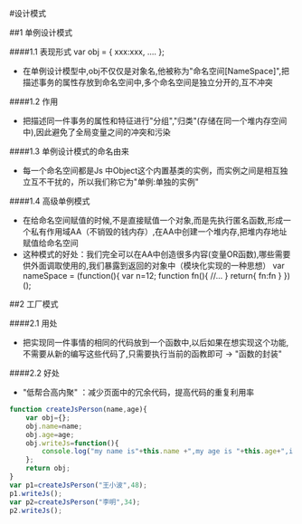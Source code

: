 #设计模式

##1 单例设计模式

####1.1 表现形式
    var obj = {
        xxx:xxx,
        ....
    };
- 在单例设计模型中,obj不仅仅是对象名,他被称为"命名空间[NameSpace]",把描述事务的属性存放到命名空间中,多个命名空间是独立分开的,互不冲突

####1.2 作用
- 把描述同一件事务的属性和特征进行"分组","归类"(存储在同一个堆内存空间中),因此避免了全局变量之间的冲突和污染

####1.3 单例设计模式的命名由来
- 每一个命名空间都是Js 中Object这个内置基类的实例，而实例之间是相互独立互不干扰的，所以我们称它为"单例:单独的实例"

####1.4 高级单例模式
- 在给命名空间赋值的时候,不是直接赋值一个对象,而是先执行匿名函数,形成一个私有作用域AA（不销毁的钱内存）,在AA中创建一个堆内存,把堆内存地址赋值给命名空间
- 这种模式的好处：我们完全可以在AA中创造很多内容(变量OR函数),哪些需要供外面调取使用的,我们暴露到返回的对象中（模块化实现的一种思想）
    var nameSpace = (function(){
        var n=12; 
        function fn(){
            //...
        }
        return{
            fn:fn
        } 
    })();

##2 工厂模式

####2.1 用处
- 把实现同一件事情的相同的代码放到一个函数中,以后如果在想实现这个功能,不需要从新的编写这些代码了,只需要执行当前的函教即可 -> "函数的封装"

####2.2 好处
- "低帮合高内聚" ：减少页面中的冗余代码，提高代码的重复利用率 

```javascript
function createJsPerson(name,age){
    var obj={};
    obj.name=name;
    obj.age=age;
    obj.writeJs=function(){
        console.log("my name is"+this.name +",my age is "+this.age+",i can write js啦~~");
    };
    return obj;
}
var p1=createJsPerson("王小波",48);
p1.writeJs();
var p2=createJsPerson("李明",34);
p2.writeJs();
```
